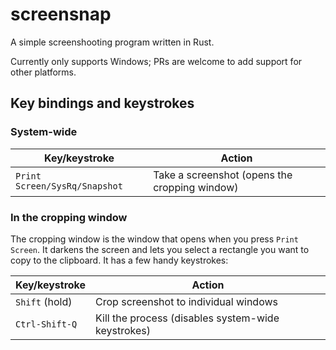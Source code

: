 # screensnap
A simple screenshooting program written in Rust.

Currently only supports Windows; PRs are welcome to add support for other
platforms.

## Key bindings and keystrokes

### System-wide

Key/keystroke                 | Action
----------------------------- | ---------------------------------------------
`Print Screen/SysRq/Snapshot` | Take a screenshot (opens the cropping window)

### In the cropping window

The cropping window is the window that opens when you press `Print Screen`. It
darkens the screen and lets you select a rectangle you want to copy to the
clipboard. It has a few handy keystrokes:

Key/keystroke  | Action
-------------- | ---------------------------------------------
`Shift` (hold) | Crop screenshot to individual windows
`Ctrl-Shift-Q` | Kill the process (disables system-wide keystrokes)
